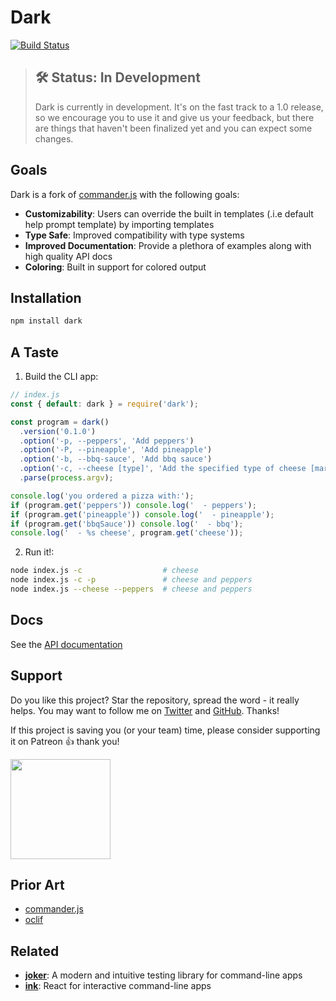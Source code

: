 # Dark

[![Build Status](https://dev.azure.com/amilajack/amilajack/_apis/build/status/amilajack.dark?branchName=master)](https://dev.azure.com/amilajack/amilajack/_build/latest?definitionId=9&branchName=master)

> ## 🛠 Status: In Development
> Dark is currently in development. It's on the fast track to a 1.0 release, so we encourage you to use it and give us your feedback, but there are things that haven't been finalized yet and you can expect some changes.

## Goals

Dark is a fork of [commander.js](https://github.com/tj/commander.js/) with the following goals:

* **Customizability**: Users can override the built in templates (.i.e default help prompt template) by importing templates
* **Type Safe**: Improved compatibility with type systems
* **Improved Documentation**: Provide a plethora of examples along with high quality API docs
* **Coloring**: Built in support for colored output

## Installation

```bash
npm install dark
```

## A Taste

1. Build the CLI app:

```js
// index.js
const { default: dark } = require('dark');

const program = dark()
  .version('0.1.0')
  .option('-p, --peppers', 'Add peppers')
  .option('-P, --pineapple', 'Add pineapple')
  .option('-b, --bbq-sauce', 'Add bbq sauce')
  .option('-c, --cheese [type]', 'Add the specified type of cheese [marble]', 'marble')
  .parse(process.argv);

console.log('you ordered a pizza with:');
if (program.get('peppers')) console.log('  - peppers');
if (program.get('pineapple')) console.log('  - pineapple');
if (program.get('bbqSauce')) console.log('  - bbq');
console.log('  - %s cheese', program.get('cheese'));
```

2. Run it!:
```bash
node index.js -c                  # cheese
node index.js -c -p               # cheese and peppers
node index.js --cheese --peppers  # cheese and peppers
```

## Docs

See the [API documentation](https://amilajack.github.io/dark/)

## Support

Do you like this project? Star the repository, spread the word - it really helps. You may want to follow
me on [Twitter](https://twitter.com/amilajack) and
[GitHub](https://github.com/amilajack). Thanks!

If this project is saving you (or your team) time, please consider supporting it on Patreon 👍 thank you!

<p>
  <a href="https://www.patreon.com/amilajack">
    <img src="https://c5.patreon.com/external/logo/become_a_patron_button@2x.png" width="160">
  </a>
</p>

## Prior Art

* [commander.js](https://github.com/tj/commander.js/)
* [oclif](https://github.com/oclif/oclif)

## Related

* [**joker**](https://github.com/amilajack/joker/): A modern and intuitive testing library for command-line apps
* [**ink**](https://github.com/vadimdemedes/ink/): React for interactive command-line apps
